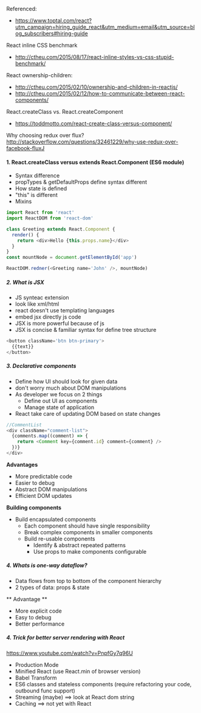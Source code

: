 Referenced:
* https://www.toptal.com/react?utm_campaign=hiring_guide_react&utm_medium=email&utm_source=blog_subscribers#hiring-guide

React inline CSS benchmark
* http://ctheu.com/2015/08/17/react-inline-styles-vs-css-stupid-benchmark/

React ownership-children:
* http://ctheu.com/2015/02/10/ownership-and-children-in-reactjs/
* http://ctheu.com/2015/02/12/how-to-communicate-between-react-components/

React.createClass vs. React.createComponent
* https://toddmotto.com/react-create-class-versus-component/

Why choosing redux over flux?
http://stackoverflow.com/questions/32461229/why-use-redux-over-facebook-fluxJ

#### 1. React.createClass versus extends React.Component (ES6 module)

* Syntax difference
* propTypes & getDefaultProps define syntax different
* How state is defined
* "this" is different
* Mixins

```javascript
import React from 'react'
import ReactDOM from 'react-dom'

class Greeting extends React.Component {
  render() {
    return <div>Hello {this.props.name}</div>
  }
}
const mountNode = document.getElementById('app')

ReactDOM.redner(<Greeting name='John' />, mountNode)
```

##### 2. What is JSX
* JS synteac extension
* look like xml/html
* react doesn't use templating languages
* embed jsx directly js code
* JSX is more powerful because of js
* JSX is concise & familiar syntax for define tree structure

```javascript
<button className='btn btn-primary'>
  {{text}}
</button>
```

##### 3. Declarative components
* Define how UI should look for given data
* don't worry much about DOM manipulations
* As developer we focus on 2 things
  * Define out UI as components
  * Manage state of application
* React take care of updating DOM based on state changes

```javascript
//CommentList
<div className="comment-list">
  {comments.map((comment) => {
    return <Comment key={comment.id} comment={comment} />
  })}
</div>
```

**Advantages**
* More predictable code
* Easier to debug
* Abstract DOM manipulations
* Efficient DOM updates

**Building components**
* Build encapsulated components
  * Each component should have single responsibility
  * Break complex components in smaller components
  * Build re-usable components
    * Identify & abstract repeated patterns
    * Use props to make components configurable

##### 4. Whats is one-way dataflow?
* Data flows from top to bottom of the component hierarchy
* 2 types of data: props & state

** Advantage **
* More explicit code
* Easy to debug
* Better performance

##### 4. Trick for better server rendering with React

https://www.youtube.com/watch?v=PnpfGy7q96U

* Production Mode
* Minified React (use React.min of browser version)
* Babel Transform
* ES6 classes and stateless components (require refactoring your code, outbound func support)
* Streaming (maybe) ==> look at React dom string
* Caching ==> not yet with React

